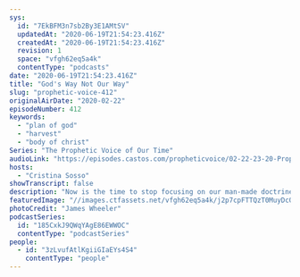 ```yaml
---
sys:
  id: "7EkBFM3n7sb2By3E1AMtSV"
  updatedAt: "2020-06-19T21:54:23.416Z"
  createdAt: "2020-06-19T21:54:23.416Z"
  revision: 1
  space: "vfgh62eq5a4k"
  contentType: "podcasts"
date: "2020-06-19T21:54:23.416Z"
title: "God's Way Not Our Way"
slug: "prophetic-voice-412"
originalAirDate: "2020-02-22"
episodeNumber: 412
keywords:
  - "plan of god"
  - "harvest"
  - "body of christ"
Series: "The Prophetic Voice of Our Time"
audioLink: "https://episodes.castos.com/propheticvoice/02-22-23-20-Prophetic-Voice-of-our-Time-[mixdown]-01.mp3"
hosts:
  - "Cristina Sosso"
showTranscript: false
description: "Now is the time to stop focusing on our man-made doctrines and plans. We need to focus on God's plan because it will benefit his people and the nations..."
featuredImage: "//images.ctfassets.net/vfgh62eq5a4k/j2p7cpFTTQzT0MuyDcOtC/adb741b11137dbe730832c1a405d9b1f/photo-of-pathway-surrounded-by-fir-trees-1578750__1_.jpg"
photoCredit: "James Wheeler"
podcastSeries:
  id: "185CxkJ9QWqYAgE86EWWOC"
  contentType: "podcastSeries"
people:
  - id: "3zLvufAtlKgiiGIaEYs4S4"
    contentType: "people"
---
```


